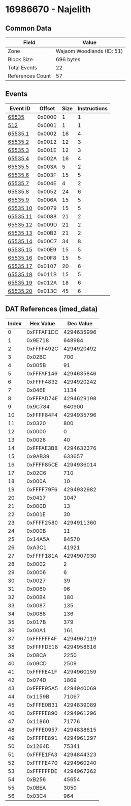 # 16986670 - Najelith

## Common Data

| Field            | Value                     |
|------------------|---------------------------|
| Zone             | Wajaom Woodlands (ID: 51) |
| Block Size       | 696 bytes                 |
| Total Events     | 22                        |
| References Count | 57                        |

## Events

| Event ID                  | Offset   |   Size |   Instructions |
|---------------------------|----------|--------|----------------|
| [65535](./65535.md)       | 0x0000   |      1 |              1 |
| [512](./512.md)           | 0x0001   |      1 |              1 |
| [65535.1](./65535.1.md)   | 0x0002   |     16 |              4 |
| [65535.2](./65535.2.md)   | 0x0012   |     12 |              3 |
| [65535.3](./65535.3.md)   | 0x001E   |     12 |              3 |
| [65535.4](./65535.4.md)   | 0x002A   |     16 |              4 |
| [65535.5](./65535.5.md)   | 0x003A   |      5 |              2 |
| [65535.6](./65535.6.md)   | 0x003F   |     15 |              5 |
| [65535.7](./65535.7.md)   | 0x004E   |      4 |              2 |
| [65535.8](./65535.8.md)   | 0x0052   |     24 |              6 |
| [65535.9](./65535.9.md)   | 0x006A   |     15 |              5 |
| [65535.10](./65535.10.md) | 0x0079   |     15 |              5 |
| [65535.11](./65535.11.md) | 0x0088   |     21 |              2 |
| [65535.12](./65535.12.md) | 0x009D   |     21 |              2 |
| [65535.13](./65535.13.md) | 0x00B2   |     21 |              2 |
| [65535.14](./65535.14.md) | 0x00C7   |     34 |              8 |
| [65535.15](./65535.15.md) | 0x00E9   |     15 |              5 |
| [65535.16](./65535.16.md) | 0x00F8   |     15 |              5 |
| [65535.17](./65535.17.md) | 0x0107   |     20 |              6 |
| [65535.18](./65535.18.md) | 0x011B   |     15 |              5 |
| [65535.19](./65535.19.md) | 0x012A   |     18 |              6 |
| [65535.20](./65535.20.md) | 0x013C   |     45 |              6 |

## DAT References (imed_data)

|   Index | Hex Value   |   Dec Value |
|---------|-------------|-------------|
|       0 | 0xFFFAF1DC  |  4294635996 |
|       1 | 0x9E718     |      648984 |
|       2 | 0xFFFF492C  |  4294920492 |
|       3 | 0x02BC      |         700 |
|       4 | 0x005B      |          91 |
|       5 | 0xFFFAF146  |  4294635846 |
|       6 | 0xFFFF4832  |  4294920242 |
|       7 | 0x046E      |        1134 |
|       8 | 0xFFFAD74E  |  4294629198 |
|       9 | 0x9C784     |      640900 |
|      10 | 0xFFFF84F4  |  4294935796 |
|      11 | 0x0320      |         800 |
|      12 | 0x0000      |           0 |
|      13 | 0x0028      |          40 |
|      14 | 0xFFFAE3B8  |  4294632376 |
|      15 | 0x9AB39     |      633657 |
|      16 | 0xFFFF85CE  |  4294936014 |
|      17 | 0x02C6      |         710 |
|      18 | 0x000A      |          10 |
|      19 | 0xFFFF79F6  |  4294932982 |
|      20 | 0x0417      |        1047 |
|      21 | 0x000D      |          13 |
|      22 | 0x001E      |          30 |
|      23 | 0xFFFF2580  |  4294911360 |
|      24 | 0x000B      |          11 |
|      25 | 0x14A5A     |       84570 |
|      26 | 0xA3C1      |       41921 |
|      27 | 0xFFFF181A  |  4294907930 |
|      28 | 0x0002      |           2 |
|      29 | 0x0006      |           6 |
|      30 | 0x0027      |          39 |
|      31 | 0x0060      |          96 |
|      32 | 0x00B4      |         180 |
|      33 | 0x0087      |         135 |
|      34 | 0x0088      |         136 |
|      35 | 0x017B      |         379 |
|      36 | 0x00A1      |         161 |
|      37 | 0xFFFFFF4F  |  4294967119 |
|      38 | 0xFFFFDE18  |  4294958616 |
|      39 | 0x08CA      |        2250 |
|      40 | 0x09CD      |        2509 |
|      41 | 0xFFFFE41F  |  4294960159 |
|      42 | 0x074D      |        1869 |
|      43 | 0xFFFF95A5  |  4294940069 |
|      44 | 0x1159B     |       71067 |
|      45 | 0xFFFE0B31  |  4294839089 |
|      46 | 0xFFFFE890  |  4294961296 |
|      47 | 0x11860     |       71776 |
|      48 | 0xFFFE0957  |  4294838615 |
|      49 | 0xFFFFE891  |  4294961297 |
|      50 | 0x1264D     |       75341 |
|      51 | 0xFFFE1FA3  |  4294844323 |
|      52 | 0xFFFFE470  |  4294960240 |
|      53 | 0xFFFFFFDE  |  4294967262 |
|      54 | 0xB256      |       45654 |
|      55 | 0x0BEA      |        3050 |
|      56 | 0x03C4      |         964 |

